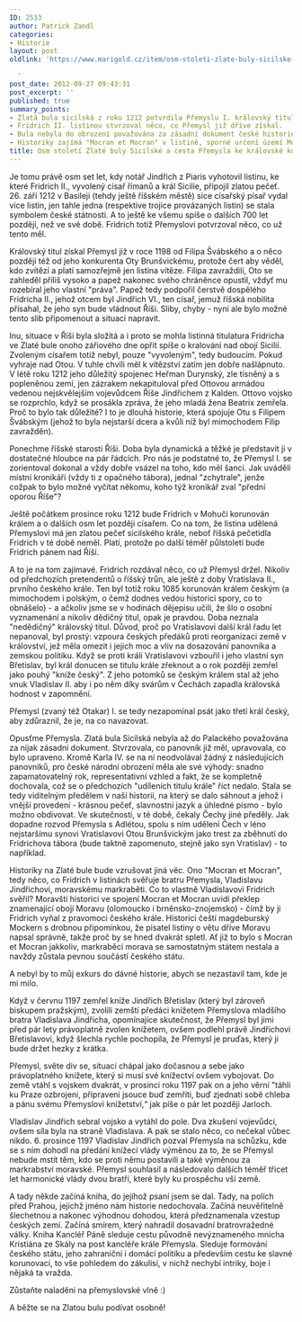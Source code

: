 ```yaml
---
ID: 2533
author: Patrick Zandl
categories:
- Historie
layout: post
oldlink: 'https://www.marigold.cz/item/osm-stoleti-zlate-buly-sicilske-a-cesta-premysla-ke-kralovske-korune

  '
post_date: 2012-09-27 09:43:31
post_excerpt: ''
published: true
summary_points:
- Zlatá bula sicilská z roku 1212 potvrdila Přemyslu I. královský titul.
- Fridrich II. listinou stvrzoval něco, co Přemysl již dříve získal.
- Bula nebyla do obrození považována za zásadní dokument české historie.
- Historiky zajímá "Mocran et Mocran" v listině, sporné určení území Moravy.
title: Osm století Zlaté buly Sicilské a cesta Přemysla ke královské koruně
---
```


<p> Je tomu právě osm set let, kdy notář Jindřich z Piaris vyhotovil listinu, ke které Fridrich II., vyvolený císař římanů a král Sicilie, připojil zlatou pečeť. 26. září 1212 v Basileji (tehdy ještě říšském městě) sice císařský písař vydal více listin, jen tahle jedna (respektive trojice provázaných listin) se stala symbolem české státnosti. A to ještě ke všemu spíše o dalších 700 let později, než ve své době. Fridrich totiž Přemyslovi potvrzoval něco, co už tento měl.</p>


<p>Královský titul získal Přemysl již v roce 1198 od Filipa Švábského a o něco později též od jeho konkurenta Oty Brunšvickému, protože čert aby věděl, kdo zvítězí a platí samozřejmě jen listina vítěze. Filipa zavraždili, Oto se zahleděl příliš vysoko a papež nakonec svého chráněnce opustil, vždyť mu rozebíral jeho vlastní "práva". Papež tedy podpořil čerstvě dospělého Fridricha II., jehož otcem byl Jindřich VI., ten císař, jemuž říšská nobilita přísahal, že jeho syn bude vládnout Říši. Sliby, chyby - nyní ale bylo možné tento slib připomenout a situaci napravit. </p>


<p>Inu, situace v Říši byla složitá a i proto se mohla listinná titulatura Fridricha ve Zlaté bule onoho zářiového dne opřít spíše o kralování nad obojí Sicilií. Zvoleným císařem totiž nebyl, pouze "vyvoleným", tedy budoucím. Pokud vyhraje nad Otou. V tuhle chvíli měl k vítězství zatím jen dobře našlápnuto. V létě roku 1212 jeho důležitý spojenec Heřman Durynský, zle tísněný a s popleněnou zemí, jen zázrakem nekapituloval před Ottovou armádou vedenou nejskvělejším vojevůdcem Říše Jindřichem z Kalden. Ottovo vojsko se rozprchlo, když se prosákla zpráva, že jeho mladá žena Beatrix zemřela. Proč to bylo tak důležité? I to je dlouhá historie, která spojuje Otu s Filipem Švábským (jehož to byla nejstarší dcera a kvůli níž byl mimochodem Filip zavražděn).    </p>


<p>Ponechme říšské starosti Říši. Doba byla dynamická a těžké je představit ji v dostatečné hloubce na pár řádcích. Pro nás je podstatné to, že Přemysl I. se zorientoval dokonal a vždy dobře vsázel na toho, kdo měl šanci. Jak uváděli místní kronikáři (vždy ti z opačného tábora), jednal "zchytrale", jenže cožpak to bylo možné vyčítat někomu, koho týž kronikář zval "přední oporou Říše"?  </p>


<p>Ještě počátkem prosince roku 1212 bude Fridrich v Mohuči korunován králem a o dalších osm let později císařem. Co na tom, že listina udělená Přemyslovi má jen zlatou pečeť sicilského krále, neboť říšská pečetidla Fridrich v té době neměl. Platí, protože po další téměř půlstoletí bude Fridrich pánem nad Říší. </p>


<p>A to je na tom zajímavé. Fridrich rozdával něco, co už Přemysl držel. Nikoliv od předchozích pretendentů o říšský trůn, ale ještě z doby Vratislava II., prvního českého krále. Ten byl totiž roku 1085 korunován králem českým (a mimochodem i polským, o čemž dodnes vedou historici spory, co to obnášelo) - a ačkoliv jsme se v hodinách dějepisu učili, že šlo o osobní vyznamenání a nikoliv dědičný titul, opak je pravdou. Doba neznala "nedědičný" královský titul. Důvod, proč po Vratislavovi další král řadu let nepanoval, byl prostý: vzpoura českých předáků proti reorganizaci země v království, jež měla omezit i jejich moc a vliv na dosazování panovníka a zemskou politiku. Když se proti králi Vratislavovi vzbouřil i jeho vlastní syn Břetislav, byl král donucen se titulu krále zřeknout a o rok později zemřel jako pouhý "kníže český". Z jeho potomků se českým králem stal až jeho vnuk Vladislav II. aby i po něm díky svárům v Čechách zapadla královská hodnost v zapomnění. </p>


<p>Přemysl (zvaný též Otakar) I. se tedy nezapomínal psát jako třetí král český, aby zdůraznil, že je, na co navazovat. </p>


<p>Opusťme Přemysla. Zlatá bula Sicilská nebyla až do Palackého považována za nijak zásadní dokument. Stvrzovala, co panovník již měl, upravovala, co bylo upraveno. Kromě Karla IV. se na ni neodvolával žádný z následujících panovníků, pro české národní obrození měla ale své výhody: snadno zapamatovatelný rok, representativní vzhled a fakt, že se kompletně dochovala, což se o předchozích "udíleních titulu krále" říct nedalo. Stala se tedy viditelným předělem v naší historii, na který se dalo sáhnout a jehož i vnější provedení - krásnou pečeť, slavnostní jazyk a úhledné písmo - bylo možno obdivovat. Ve skutečnosti, v té době, čekaly Čechy jiné předěly. Jak dopadne rozvod Přemysla s Adlétou, spolu  s ním udělení Čech v léno nejstaršímu synovi Vratislavovi Otou Brunšvickým jako trest za zběhnutí do Fridrichova tábora (bude taktně zapomenuto, stejně jako syn Vratislav) - to například. </p>


<p>Historiky na Zlaté bule bude vzrušovat jiná věc. Ono "Mocran et Mocran", tedy něco, co Fridrich v listinách svěřuje bratru Přemysla, Vladislavu Jindřichovi, moravskému markraběti. Co to vlastně Vladislavovi Fridrich svěřil? Moravští historici ve spojení Mocran et Mocran uvidí překlep znamenající obojí Moravu (olomoucko i brněnsko-znojemsko) - čímž by ji Fridrich vyňal z pravomoci českého krále. Historici čeští magdeburský Mockern s drobnou připomínkou, že pisatel listiny o větu dříve Moravu napsal správně, takže proč by se hned dvakrát spletl. Ať již to bylo s Mocran et Mocran jakkoliv, markraběcí morava se samostatným státem nestala a navždy zůstala pevnou součástí českého státu. </p>


<p>A nebyl by to můj exkurs do dávné historie, abych se nezastavil tam, kde je mi milo. </p>


<p>Když v červnu 1197 zemřel kníže Jindřich Břetislav (který byl zároveň biskupem pražským), zvolili zemští předáci knížetem Přemyslova mladšího bratra Vladislava Jindřicha, opomínajíce skutečnost, že Přemysl byl jimi před pár lety právoplatně zvolen knížetem, ovšem podlehl právě Jindřichovi Břetislavovi, když šlechla rychle pochopila, že Přemysl je pruďas, který ji bude držet hezky z krátka. </p>


<p>Přemysl, světe div se, situaci chápal jako dočasnou a sebe jako právoplatného knížete, který si musí své knížectví ovšem vybojovat. Do země vtáhl s vojskem dvakrát, v prosinci roku 1197 pak on a jeho věrní "táhli ku Praze ozbrojeni, připraveni jsouce buď zemříti, buď zjednati sobě chleba a pánu svému Přemyslovi knížetství,“ jak píše o pár let později Jarloch.</p>


<p>Vladislav Jindřich sebral vojsko a vytáhl do pole. Dva zkušení vojevůdci, ovšem síla byla na straně Vladislava. A pak se stalo něco, co nečekal vůbec nikdo. 6. prosince 1197 Vladislav Jindřich pozval Přemysla na schůzku, kde se s ním dohodl na předání knížecí vlády výměnou za to, že se Přemysl nebude mstít těm, kdo se proti němu postavili a také výměnou za markrabství moravské. Přemysl souhlasil a následovalo dalších téměř třicet let harmonické vlády dvou bratří, které byly ku prospěchu vší země. </p>


<p>A tady někde začíná kniha, do jejíhož psaní jsem se dal. Tady, na polích před Prahou, jejichž jméno nám historie nedochovala. Začíná neuvěřitelně šlechetnou a nakonec výhodnou dohodou, která předznamenala vzestup českých zemí. Začíná smírem, který nahradil dosavadní bratrovražedné války. Kniha Kancléř Páně sleduje cestu původně nevýznameného mnicha Kristiána ze Skály na post kancléře krále Přemysla. Sleduje formování českého státu, jeho zahraniční i domácí politiku a především cestu ke slavné korunovaci, to vše pohledem do zákulisí, v nichž nechybí intriky, boje i nějaká ta vražda.  </p>


<p>Zůstaňte naladěni na přemyslovské vlně :)</p>


<p>A běžte se na Zlatou bulu podívat osobně!</p>